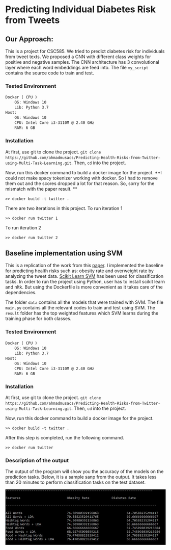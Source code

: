 
# Predicting Individual Diabetes Risk from Tweets

## Our Approach:
This is a project for CSC585. We tried to predict diabetes risk for individuals from tweet texts. We proposed a CNN with different class weights for positive and negative samples. The CNN architecture has 3 convolutional layer where each word embeddings are feed into. 
The file ``my_script`` contains the source code to train and test. 

### **Tested Environment**
```
Docker ( CPU )
	OS: Windows 10
	Lib: Python 3.7
Host:
	OS: Windows 10
	CPU: Intel Core i3-3110M @ 2.40 GHz
	RAM: 6 GB
```

### **Installation**

At first, use git to clone the project. `git clone https://github.com/ahmadmusacs/Predicting-Health-Risks-from-Twitter-using-Multi-Task-Learning.git`. Then, `cd` into the project. 

Now, run this docker command to build a docker image for the project. **I could not make spacy tokenizer working with docker. So I had to remove them out and the scores dropped a lot for that reason. So, sorry for the mismatch with the paper result. **
```
>> docker build -t twitter .
``` 
There are two iterations in this project. 
To run iteration 1 
```
>> docker run twitter 1
```

To run iteration 2
```
>> docker run twitter 2
```



## Baseline implementation using SVM
This is a replication of the work from this [paper](https://arxiv.org/pdf/1409.2195). I implemented the baseline for predicting health risks such as: obesity rate and overweight rate by analyzing the tweet data. [Scikit Learn SVM](http://scikit-learn.org/stable/modules/svm.html) has been used for classification tasks. In order to run the project using Python, user has to install scikit learn and nltk. But using the Dockerfile is more convenient as it takes care of the dependencies. 

The folder ``data`` contains all the models that were trained with SVM. The file ``main.py`` contains all the relevant codes to train and test using SVM. The ``result`` folder has the top weighted features which SVM learns during the training phase for both classes. 

### **Tested Environment**
```
Docker ( CPU )
	OS: Windows 10
	Lib: Python 3.7
Host:
	OS: Windows 10
	CPU: Intel Core i3-3110M @ 2.40 GHz
	RAM: 6 GB
```

### **Installation**

At first, use git to clone the project. `git clone https://github.com/ahmadmusacs/Predicting-Health-Risks-from-Twitter-using-Multi-Task-Learning.git`. Then, `cd` into the project. 

Now, run this docker command to build a docker image for the project. 
```
>> docker build -t twitter .
``` 
After this step is completed, run the following command. 
```
>> docker run twitter
```

### **Description of the output**

The output of the program will show you the accuracy of the models on the prediction tasks. 
Below, it is a sample sanp from the output. It takes less than 20 minutes to perform classification tasks on the test dataset. 

![Image of sample run 2](https://github.com/ahmadmusacs/Predicting-Health-Risks-from-Twitter-using-Multi-Task-Learning/blob/master/images/final_result.JPG)

